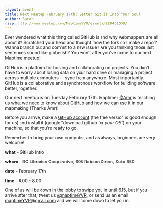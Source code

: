 ```yaml
---
layout: event
title: Next Meetup February 17th: Better Git it Into Your Soul
author: Sarah
rsvp: http://www.meetup.com/MaptimeYVR/events/220451539/
--- 
```



Ever wondered what this thing called GitHub is and why webmappers are all about it? Scratched your head and thought ‘how the fork do I make a repo’? Wanna branch out and commit to a new issue? Are you thinking those last sentences sound like gibberish? You won’t after you’ve come to our next Maptime meetup!

GitHub is a platform for hosting and collaborating on projects. You don’t have to worry about losing data on your hard drive or managing a project across multiple computers — sync from anywhere. Most importantly, GitHub is a collaborative and asynchronous workflow for building software better, together.

Our next meetup is on Tuesday February 17th. Maptimer [@Amr](https://twitter.com/AmrEldib) is teaching us what we need to know about [GitHub](http://github.com/) and how we can use it in our mapmaking (Thanks Amr)! 

Before you arrive, make a [GitHub account](https://help.github.com/articles/signing-up-for-a-new-github-account/) (the free version is good enough for us) and install it (google "download github for *your OS*") on your machine, so that you’re ready to go.

Remember to bring your own computer, and as always, beginners are very welcome!

**what** - GitHub Intro

**where** - BC Libraries Cooperative, 605 Robson Street, Suite 850

**date** - February 17th 

**time** - 6.00 - 8.00

One of us will be down in the lobby to swipe you in until 6.15, but if you arrive after that, tweet us [@maptimeYVR](https://twitter.com/maptimeYVR), or send us an email maptimeYVR@gmail.com and we will come down to let you in.